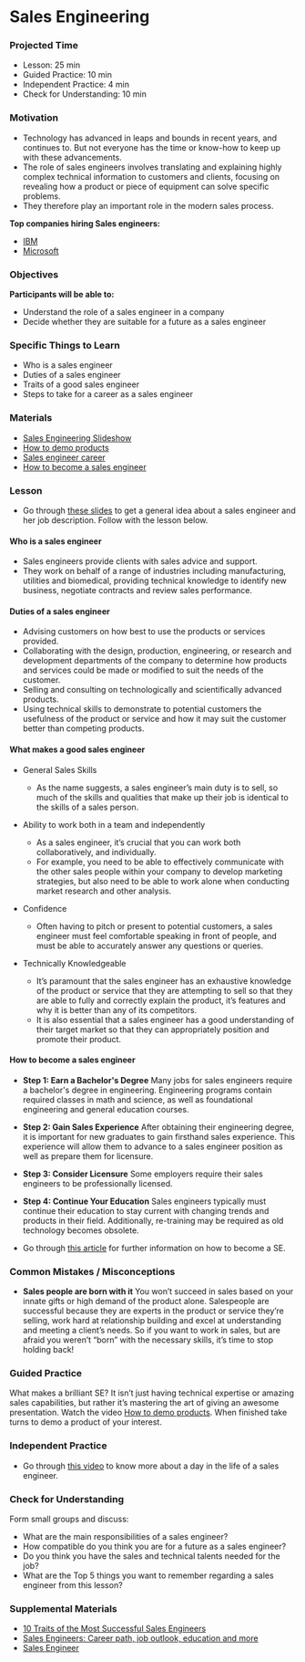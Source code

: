 # Sales Engineering

### Projected Time

- Lesson: 25 min
- Guided Practice: 10 min
- Independent Practice: 4 min
- Check for Understanding: 10 min

### Motivation

- Technology has advanced in leaps and bounds in recent years, and continues to. But not everyone has the time or know-how to keep up with these advancements.
- The role of sales engineers involves translating and explaining highly complex technical information to customers and clients, focusing on revealing how a product or piece of equipment can solve specific problems.
- They therefore play an important role in the modern sales process.

**Top companies hiring Sales engineers:**

- [IBM](https://www.ibm.com/)
- [Microsoft](https://www.microsoft.com/)

### Objectives

**Participants will be able to:**

- Understand the role of a sales engineer in a company
- Decide whether they are suitable for a future as a sales engineer

### Specific Things to Learn

- Who is a sales engineer
- Duties of a sales engineer
- Traits of a good sales engineer
- Steps to take for a career as a sales engineer

### Materials

- [Sales Engineering Slideshow](https://docs.google.com/presentation/d/1e_CgRXTbwZRj17F-Usza5xJerOqa0ya6Lt0wcBsQyak/edit?usp=sharing)
- [How to demo products](https://www.youtube.com/watch?v=Cxl_3ANnE0A)
- [Sales engineer career](https://www.youtube.com/watch?v=VoNkYHBgfHo)
- [How to become a sales engineer](https://www.careerexplorer.com/careers/sales-engineer/how-to-become/)

### Lesson

- Go through [these slides](ttps://docs.google.com/presentation/d/1e_CgRXTbwZRj17F-Usza5xJerOqa0ya6Lt0wcBsQyak/edit?usp=sharing) to get a general idea about a sales engineer and her job description. Follow with the lesson below.

#### Who is a sales engineer

- Sales engineers provide clients with sales advice and support.
- They work on behalf of a range of industries including manufacturing, utilities and biomedical, providing technical knowledge to identify new business, negotiate contracts and review sales performance.

#### Duties of a sales engineer

- Advising customers on how best to use the products or services provided.
- Collaborating with the design, production, engineering, or research and development departments of the company to determine how products and services could be made or modified to suit the needs of the customer.
- Selling and consulting on technologically and scientifically advanced products.
- Using technical skills to demonstrate to potential customers the usefulness of the product or service and how it may suit the customer better than competing products.

#### What makes a good sales engineer

- General Sales Skills

  - As the name suggests, a sales engineer’s main duty is to sell, so much of the skills and qualities that make up their job is identical to the skills of a sales person.

- Ability to work both in a team and independently
  - As a sales engineer, it’s crucial that you can work both collaboratively, and individually.
  - For example, you need to be able to effectively communicate with the other sales people within your company to develop marketing strategies, but also need to be able to work alone when conducting market research and other analysis.
- Confidence
  - Often having to pitch or present to potential customers, a sales engineer must feel comfortable speaking in front of people, and must be able to accurately answer any questions or queries.
- Technically Knowledgeable
  - It’s paramount that the sales engineer has an exhaustive knowledge of the product or service that they are attempting to sell so that they are able to fully and correctly explain the product, it’s features and why it is better than any of its competitors.
  - It is also essential that a sales engineer has a good understanding of their target market so that they can appropriately position and promote their product.

#### How to become a sales engineer

- **Step 1: Earn a Bachelor's Degree**
  Many jobs for sales engineers require a bachelor's degree in engineering. Engineering programs contain required classes in math and science, as well as foundational engineering and general education courses.
- **Step 2: Gain Sales Experience**
  After obtaining their engineering degree, it is important for new graduates to gain firsthand sales experience. This experience will allow them to advance to a sales engineer position as well as prepare them for licensure.
- **Step 3: Consider Licensure**
  Some employers require their sales engineers to be professionally licensed.
- **Step 4: Continue Your Education**
  Sales engineers typically must continue their education to stay current with changing trends and products in their field. Additionally, re-training may be required as old technology becomes obsolete.

- Go through [this article](https://www.careerexplorer.com/careers/sales-engineer/how-to-become/) for further information on how to become a SE.

### Common Mistakes / Misconceptions

- **Sales people are born with it**
  You won’t succeed in sales based on your innate gifts or high demand of the product alone. Salespeople are successful because they are experts in the product or service they’re selling, work hard at relationship building and excel at understanding and meeting a client’s needs. So if you want to work in sales, but are afraid you weren’t “born” with the necessary skills, it’s time to stop holding back!

### Guided Practice

What makes a brilliant SE? It isn’t just having technical expertise or amazing sales capabilities, but rather it’s mastering the art of giving an awesome presentation. Watch the video [How to demo products](https://www.youtube.com/watch?v=Cxl_3ANnE0A). When finished take turns to demo a product of your interest.

### Independent Practice

- Go through [this video](https://www.youtube.com/watch?v=VoNkYHBgfHo) to know more about a day in the life of a sales engineer.

### Check for Understanding

Form small groups and discuss:

- What are the main responsibilities of a sales engineer?
- How compatible do you think you are for a future as a sales engineer?
- Do you think you have the sales and technical talents needed for the job?
- What are the Top 5 things you want to remember regarding a sales engineer from this lesson?

### Supplemental Materials

- [10 Traits of the Most Successful Sales Engineers](https://www.linkedin.com/pulse/10-traits-most-successful-sales-engineers-dave-lusk)
- [Sales Engineers: Career path, job outlook, education and more](https://www.raise.me/careers/sales/sales-engineers)
- [Sales Engineer](https://www.dropbox.com/s/uwbh94wjlrvjf19/video1173880887.mp4?dl=0)
